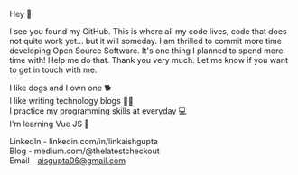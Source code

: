 Hey 👋

I see you found my GitHub. This is where all my code lives, code that does not quite work yet... but it will someday. I am thrilled to commit more time developing Open Source Software. It's one thing I planned to spend more time with! Help me do that. Thank you very much. Let me know if you want to get in touch with me.


I like dogs and I own one 🐕 <br />
I like writing technology blogs ✍🏻 <br />
I practice my programming skills at everyday 💻  <br />
I'm learning Vue JS 📕 <br />


LinkedIn - linkedin.com/in/linkaishgupta <br />
Blog - medium.com/@thelatestcheckout <br />
Email - aisgupta06@gmail.com
